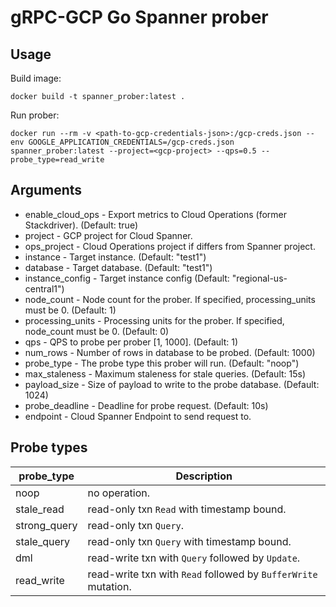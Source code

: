 # gRPC-GCP Go Spanner prober

## Usage

Build image:

    docker build -t spanner_prober:latest .

Run prober:

    docker run --rm -v <path-to-gcp-credentials-json>:/gcp-creds.json --env GOOGLE_APPLICATION_CREDENTIALS=/gcp-creds.json spanner_prober:latest --project=<gcp-project> --qps=0.5 --probe_type=read_write

## Arguments

- enable_cloud_ops - Export metrics to Cloud Operations (former Stackdriver). (Default: true)
- project - GCP project for Cloud Spanner.
- ops_project - Cloud Operations project if differs from Spanner project.
- instance - Target instance. (Default: "test1")
- database - Target database. (Default: "test1")
- instance_config - Target instance config (Default: "regional-us-central1")
- node_count - Node count for the prober. If specified, processing_units must be 0. (Default: 1)
- processing_units - Processing units for the prober. If specified, node_count must be 0. (Default: 0)
- qps - QPS to probe per prober [1, 1000]. (Default: 1)
- num_rows - Number of rows in database to be probed. (Default: 1000)
- probe_type - The probe type this prober will run. (Default: "noop")
- max_staleness - Maximum staleness for stale queries. (Default: 15s)
- payload_size - Size of payload to write to the probe database. (Default: 1024)
- probe_deadline - Deadline for probe request. (Default: 10s)
- endpoint - Cloud Spanner Endpoint to send request to.

## Probe types

| probe_type   | Description                                                    |
| ------------ | -------------------------------------------------------------- |
| noop         | no operation.                                                  |
| stale_read   | read-only txn `Read` with timestamp bound.                     |
| strong_query | read-only txn `Query`.                                         |
| stale_query  | read-only txn `Query` with timestamp bound.                    |
| dml          | read-write txn with `Query` followed by `Update`.              |
| read_write   | read-write txn with `Read` followed by `BufferWrite` mutation. |
